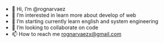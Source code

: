 - 👋 Hi, I’m @rognarvaez
- 👀 I’m interested in learn more about develop of web
- 🌱 I’m starting currently learn english and system engineering
- 💞️ I’m looking to collaborate on code 
- 📫 How to reach me rognarvaezx@gmail.com 

<!---
rognarvaez/rognarvaez is a ✨ special ✨ repository because its `README.md` (this file) appears on your GitHub profile.
You can click the Preview link to take a look at your changes.
--->
